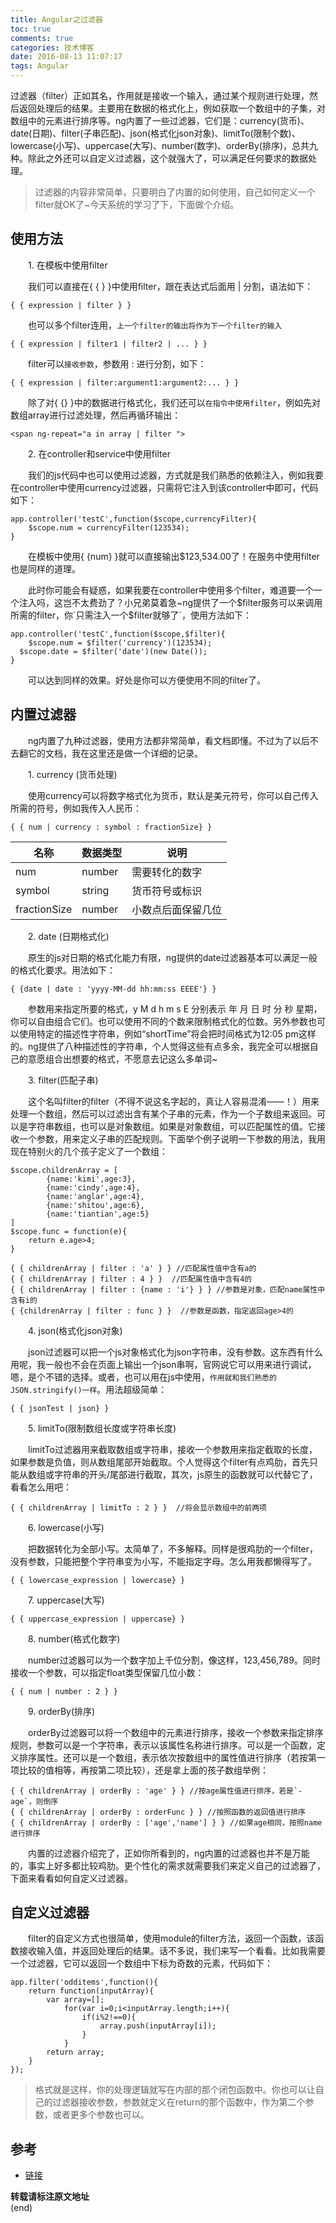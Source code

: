```yaml
---
title: Angular之过滤器
toc: true
comments: true
categories: 技术博客
date: 2016-08-13 11:07:17
tags: Angular
---
```

过滤器（filter）正如其名，作用就是接收一个输入，通过某个规则进行处理，然后返回处理后的结果。主要用在数据的格式化上，例如获取一个数组中的子集，对数组中的元素进行排序等。ng内置了一些过滤器，它们是：currency(货币)、date(日期)、filter(子串匹配)、json(格式化json对象)、limitTo(限制个数)、lowercase(小写)、uppercase(大写)、number(数字)、orderBy(排序)，总共九种。除此之外还可以自定义过滤器，这个就强大了，可以满足任何要求的数据处理。
<!-- more -->
>过滤器的内容非常简单，只要明白了内置的如何使用，自己如何定义一个filter就OK了~今天系统的学习了下，下面做个介绍。

## 使用方法

　　1. 在模板中使用filter

　　我们可以直接在{ { } }中使用filter，跟在表达式后面用 | 分割，语法如下：

    { { expression | filter } }

　　也可以多个filter连用，`上一个filter的输出将作为下一个filter的输入`

    { { expression | filter1 | filter2 | ... } }

　　filter可以`接收参数`，参数用 : 进行分割，如下：

    { { expression | filter:argument1:argument2:... } }

　　除了对{ {} }中的数据进行格式化，我们还可以`在指令中使用filter`，例如先对数组array进行过滤处理，然后再循环输出：

    <span ng-repeat="a in array | filter ">

　　2. 在controller和service中使用filter

　　我们的js代码中也可以使用过滤器，方式就是我们熟悉的依赖注入，例如我要在controller中使用currency过滤器，只需将它注入到该controller中即可，代码如下：

    app.controller('testC',function($scope,currencyFilter){
        $scope.num = currencyFilter(123534);
    }

　　在模板中使用{ {num} }就可以直接输出$123,534.00了！在服务中使用filter也是同样的道理。

　　此时你可能会有疑惑，如果我要在controller中使用多个filter，难道要一个一个注入吗，这岂不太费劲了？小兄弟莫着急~ng提供了一个$filter服务可以来调用所需的filter，你`只需注入一个$filter就够了`，使用方法如下：

    app.controller('testC',function($scope,$filter){
        $scope.num = $filter('currency')(123534);
      $scope.date = $filter('date')(new Date()); 
    }

　　可以达到同样的效果。好处是你可以方便使用不同的filter了。

## 内置过滤器

　　ng内置了九种过滤器，使用方法都非常简单，看文档即懂。不过为了以后不去翻它的文档，我在这里还是做一个详细的记录。

　　1. currency (货币处理)

　　使用currency可以将数字格式化为货币，默认是美元符号，你可以自己传入所需的符号，例如我传入人民币：

    { { num | currency : symbol : fractionSize} }

|名称|数据类型|说明|
|-|-|-|
|num|number|需要转化的数字|
|symbol|string|货币符号或标识|
|fractionSize|number|小数点后面保留几位|


　　2. date (日期格式化)

　　原生的js对日期的格式化能力有限，ng提供的date过滤器基本可以满足一般的格式化要求。用法如下：

    { {date | date : 'yyyy-MM-dd hh:mm:ss EEEE'} }

　　参数用来指定所要的格式，y M d h m s E 分别表示 年 月 日 时 分 秒 星期，你可以自由组合它们。也可以使用不同的个数来限制格式化的位数。另外参数也可以使用特定的描述性字符串，例如“shortTime”将会把时间格式为12:05 pm这样的。ng提供了八种描述性的字符串，个人觉得这些有点多余，我完全可以根据自己的意愿组合出想要的格式，不愿意去记这么多单词~

　　3. filter(匹配子串)

　　这个名叫filter的filter（不得不说这名字起的，真让人容易混淆——！）用来处理一个数组，然后可以过滤出含有某个子串的元素，作为一个子数组来返回。可以是字符串数组，也可以是对象数组。如果是对象数组，可以匹配属性的值。它接收一个参数，用来定义子串的匹配规则。下面举个例子说明一下参数的用法，我用现在特别火的几个孩子定义了一个数组：

    $scope.childrenArray = [
            {name:'kimi',age:3},
            {name:'cindy',age:4},
            {name:'anglar',age:4},
            {name:'shitou',age:6},
            {name:'tiantian',age:5}
    ]
    $scope.func = function(e){
        return e.age>4;
    }

    { { childrenArray | filter : 'a' } } //匹配属性值中含有a的
    { { childrenArray | filter : 4 } }  //匹配属性值中含有4的
    { { childrenArray | filter : {name : 'i'} } } //参数是对象，匹配name属性中含有i的
    { {childrenArray | filter : func } }  //参数是函数，指定返回age>4的

　　4. json(格式化json对象)

　　json过滤器可以把一个js对象格式化为json字符串，没有参数。这东西有什么用呢，我一般也不会在页面上输出一个json串啊，官网说它可以用来进行调试，嗯，是个不错的选择。或者，也可以用在js中使用，`作用就和我们熟悉的JSON.stringify()一样`。用法超级简单：

    { { jsonTest | json} }

　　5. limitTo(限制数组长度或字符串长度)

　　limitTo过滤器用来截取数组或字符串，接收一个参数用来指定截取的长度，如果参数是负值，则从数组尾部开始截取。个人觉得这个filter有点鸡肋，首先只能从数组或字符串的开头/尾部进行截取，其次，js原生的函数就可以代替它了，看看怎么用吧：

    { { childrenArray | limitTo : 2 } }  //将会显示数组中的前两项

　　6. lowercase(小写)

　　把数据转化为全部小写。太简单了，不多解释。同样是很鸡肋的一个filter，没有参数，只能把整个字符串变为小写，不能指定字母。怎么用我都懒得写了。
    
    { { lowercase_expression | lowercase} }

　　7. uppercase(大写)

    { { uppercase_expression | uppercase} }

　　8. number(格式化数字)

　　number过滤器可以为一个数字加上千位分割，像这样，123,456,789。同时接收一个参数，可以指定float类型保留几位小数：

    { { num | number : 2 } }

　　9. orderBy(排序)

　　orderBy过滤器可以将一个数组中的元素进行排序，接收一个参数来指定排序规则，参数可以是一个字符串，表示以该属性名称进行排序。可以是一个函数，定义排序属性。还可以是一个数组，表示依次按数组中的属性值进行排序（若按第一项比较的值相等，再按第二项比较），还是拿上面的孩子数组举例：

    { { childrenArray | orderBy : 'age' } } //按age属性值进行排序，若是`-age`，则倒序
    { { childrenArray | orderBy : orderFunc } } //按照函数的返回值进行排序
    { { childrenArray | orderBy : ['age','name'] } } //如果age相同，按照name进行排序

　　内置的过滤器介绍完了，正如你所看到的，ng内置的过滤器也并不是万能的，事实上好多都比较鸡肋。更个性化的需求就需要我们来定义自己的过滤器了，下面来看看如何自定义过滤器。

## 自定义过滤器

　　filter的自定义方式也很简单，使用module的filter方法，返回一个函数，该函数接收输入值，并返回处理后的结果。话不多说，我们来写一个看看。比如我需要一个过滤器，它可以返回一个数组中下标为奇数的元素，代码如下：

    app.filter('odditems',function(){
        return function(inputArray){
            var array=[];
                for(var i=0;i<inputArray.length;i++){
                    if(i%2!==0){
                        array.push(inputArray[i]);
                    }
                }
            return array;
        }
    });

>格式就是这样，你的处理逻辑就写在内部的那个闭包函数中。你也可以让自己的过滤器接收参数，参数就定义在return的那个函数中，作为第二个参数，或者更多个参数也可以。

## 参考
* [链接](http://www.cnblogs.com/lvdabao/p/3475426.html)

**转载请标注原文地址**                           
(end)
